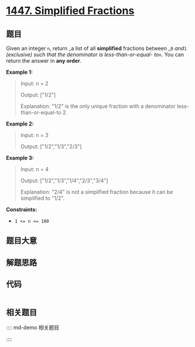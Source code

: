 # [1447. Simplified Fractions](https://leetcode.com/problems/simplified-fractions)

## 题目

Given an integer `n`, return _a list of all **simplified** fractions between
_`0` _and_`1` _(exclusive) such that the denominator is less-than-or-equal-
to_`n`. You can return the answer in **any order**.



**Example 1:**

> Input: n = 2
> 
> Output: ["1/2"]
> 
> Explanation: "1/2" is the only unique fraction with a denominator less-than-or-equal-to 2.

**Example 2:**

> Input: n = 3
> 
> Output: ["1/2","1/3","2/3"]

**Example 3:**

> Input: n = 4
> 
> Output: ["1/2","1/3","1/4","2/3","3/4"]
> 
> Explanation: "2/4" is not a simplified fraction because it can be simplified to "1/2".

**Constraints:**

  * `1 <= n <= 100`


## 题目大意

## 解题思路

## 代码

```javascript

```

## 相关题目

:::: md-demo 相关题目

::::
